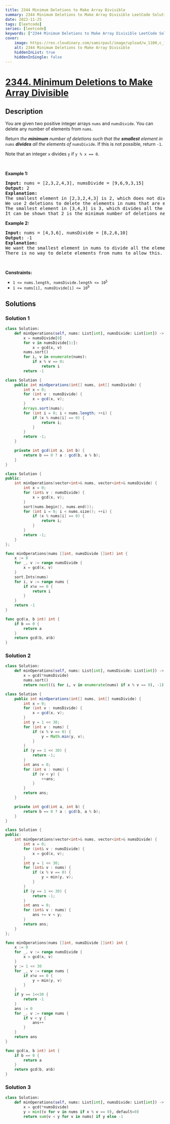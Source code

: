 ```yaml
---
title: 2344 Minimum Deletions to Make Array Divisible
summary: 2344 Minimum Deletions to Make Array Divisible LeetCode Solution Explained
date: 2022-11-25
tags: [leetcode]
series: [leetcode]
keywords: ["2344 Minimum Deletions to Make Array Divisible LeetCode Solution Explained in all languages", "2344 Minimum Deletions to Make Array Divisible", "LeetCode", "leetcode solution in Python3 C++ Java Go PHP Ruby Swift TypeScript Rust C# JavaScript C", "GeeksforGeeks", "InterviewBit", "Coding Ninjas", "HackerRank", "HackerEarth", "CodeChef", "TopCoder", "AlgoExpert", "freeCodeCamp", "Codeforces", "GitHub", "AtCoder", "Samir Paul"]
cover:
    image: https://res.cloudinary.com/samirpaul/image/upload/w_1100,c_fit,co_rgb:FFFFFF,l_text:Arial_75_bold:2344 Minimum Deletions to Make Array Divisible - Solution Explained/problem-solving.webp
    alt: 2344 Minimum Deletions to Make Array Divisible
    hiddenInList: true
    hiddenInSingle: false
---
```



# [2344. Minimum Deletions to Make Array Divisible](https://leetcode.com/problems/minimum-deletions-to-make-array-divisible)


## Description

<p>You are given two positive integer arrays <code>nums</code> and <code>numsDivide</code>. You can delete any number of elements from <code>nums</code>.</p>

<p>Return <em>the <strong>minimum</strong> number of deletions such that the <strong>smallest</strong> element in </em><code>nums</code><em> <strong>divides</strong> all the elements of </em><code>numsDivide</code>. If this is not possible, return <code>-1</code>.</p>

<p>Note that an integer <code>x</code> divides <code>y</code> if <code>y % x == 0</code>.</p>

<p>&nbsp;</p>
<p><strong class="example">Example 1:</strong></p>

<pre>
<strong>Input:</strong> nums = [2,3,2,4,3], numsDivide = [9,6,9,3,15]
<strong>Output:</strong> 2
<strong>Explanation:</strong> 
The smallest element in [2,3,2,4,3] is 2, which does not divide all the elements of numsDivide.
We use 2 deletions to delete the elements in nums that are equal to 2 which makes nums = [3,4,3].
The smallest element in [3,4,3] is 3, which divides all the elements of numsDivide.
It can be shown that 2 is the minimum number of deletions needed.
</pre>

<p><strong class="example">Example 2:</strong></p>

<pre>
<strong>Input:</strong> nums = [4,3,6], numsDivide = [8,2,6,10]
<strong>Output:</strong> -1
<strong>Explanation:</strong> 
We want the smallest element in nums to divide all the elements of numsDivide.
There is no way to delete elements from nums to allow this.</pre>

<p>&nbsp;</p>
<p><strong>Constraints:</strong></p>

<ul>
	<li><code>1 &lt;= nums.length, numsDivide.length &lt;= 10<sup>5</sup></code></li>
	<li><code>1 &lt;= nums[i], numsDivide[i] &lt;= 10<sup>9</sup></code></li>
</ul>

## Solutions

### Solution 1

<!-- tabs:start -->

```python
class Solution:
    def minOperations(self, nums: List[int], numsDivide: List[int]) -> int:
        x = numsDivide[0]
        for v in numsDivide[1:]:
            x = gcd(x, v)
        nums.sort()
        for i, v in enumerate(nums):
            if x % v == 0:
                return i
        return -1
```

```java
class Solution {
    public int minOperations(int[] nums, int[] numsDivide) {
        int x = 0;
        for (int v : numsDivide) {
            x = gcd(x, v);
        }
        Arrays.sort(nums);
        for (int i = 0; i < nums.length; ++i) {
            if (x % nums[i] == 0) {
                return i;
            }
        }
        return -1;
    }

    private int gcd(int a, int b) {
        return b == 0 ? a : gcd(b, a % b);
    }
}
```

```cpp
class Solution {
public:
    int minOperations(vector<int>& nums, vector<int>& numsDivide) {
        int x = 0;
        for (int& v : numsDivide) {
            x = gcd(x, v);
        }
        sort(nums.begin(), nums.end());
        for (int i = 0; i < nums.size(); ++i) {
            if (x % nums[i] == 0) {
                return i;
            }
        }
        return -1;
    }
};
```

```go
func minOperations(nums []int, numsDivide []int) int {
	x := 0
	for _, v := range numsDivide {
		x = gcd(x, v)
	}
	sort.Ints(nums)
	for i, v := range nums {
		if x%v == 0 {
			return i
		}
	}
	return -1
}

func gcd(a, b int) int {
	if b == 0 {
		return a
	}
	return gcd(b, a%b)
}
```

<!-- tabs:end -->

### Solution 2

<!-- tabs:start -->

```python
class Solution:
    def minOperations(self, nums: List[int], numsDivide: List[int]) -> int:
        x = gcd(*numsDivide)
        nums.sort()
        return next((i for i, v in enumerate(nums) if x % v == 0), -1)
```

```java
class Solution {
    public int minOperations(int[] nums, int[] numsDivide) {
        int x = 0;
        for (int v : numsDivide) {
            x = gcd(x, v);
        }
        int y = 1 << 30;
        for (int v : nums) {
            if (x % v == 0) {
                y = Math.min(y, v);
            }
        }
        if (y == 1 << 30) {
            return -1;
        }
        int ans = 0;
        for (int v : nums) {
            if (v < y) {
                ++ans;
            }
        }
        return ans;
    }

    private int gcd(int a, int b) {
        return b == 0 ? a : gcd(b, a % b);
    }
}
```

```cpp
class Solution {
public:
    int minOperations(vector<int>& nums, vector<int>& numsDivide) {
        int x = 0;
        for (int& v : numsDivide) {
            x = gcd(x, v);
        }
        int y = 1 << 30;
        for (int& v : nums) {
            if (x % v == 0) {
                y = min(y, v);
            }
        }
        if (y == 1 << 30) {
            return -1;
        }
        int ans = 0;
        for (int& v : nums) {
            ans += v < y;
        }
        return ans;
    }
};
```

```go
func minOperations(nums []int, numsDivide []int) int {
	x := 0
	for _, v := range numsDivide {
		x = gcd(x, v)
	}
	y := 1 << 30
	for _, v := range nums {
		if x%v == 0 {
			y = min(y, v)
		}
	}
	if y == 1<<30 {
		return -1
	}
	ans := 0
	for _, v := range nums {
		if v < y {
			ans++
		}
	}
	return ans
}

func gcd(a, b int) int {
	if b == 0 {
		return a
	}
	return gcd(b, a%b)
}
```

<!-- tabs:end -->

### Solution 3

<!-- tabs:start -->

```python
class Solution:
    def minOperations(self, nums: List[int], numsDivide: List[int]) -> int:
        x = gcd(*numsDivide)
        y = min((v for v in nums if x % v == 0), default=0)
        return sum(v < y for v in nums) if y else -1
```

<!-- tabs:end -->

<!-- end -->
